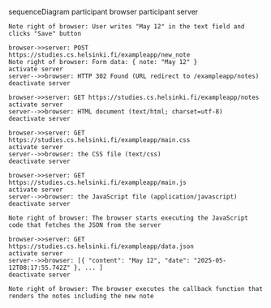 sequenceDiagram
participant browser
participant server

    Note right of browser: User writes "May 12" in the text field and clicks "Save" button

    browser->>server: POST https://studies.cs.helsinki.fi/exampleapp/new_note
    Note right of browser: Form data: { note: "May 12" }
    activate server
    server-->>browser: HTTP 302 Found (URL redirect to /exampleapp/notes)
    deactivate server

    browser->>server: GET https://studies.cs.helsinki.fi/exampleapp/notes
    activate server
    server-->>browser: HTML document (text/html; charset=utf-8)
    deactivate server

    browser->>server: GET https://studies.cs.helsinki.fi/exampleapp/main.css
    activate server
    server-->>browser: the CSS file (text/css)
    deactivate server

    browser->>server: GET https://studies.cs.helsinki.fi/exampleapp/main.js
    activate server
    server-->>browser: the JavaScript file (application/javascript)
    deactivate server

    Note right of browser: The browser starts executing the JavaScript code that fetches the JSON from the server

    browser->>server: GET https://studies.cs.helsinki.fi/exampleapp/data.json
    activate server
    server-->>browser: [{ "content": "May 12", "date": "2025-05-12T08:17:55.742Z" }, ... ]
    deactivate server

    Note right of browser: The browser executes the callback function that renders the notes including the new note

